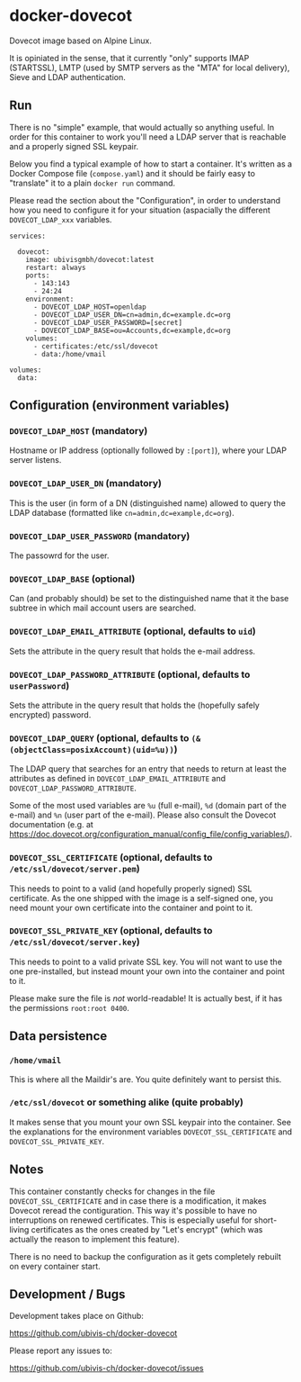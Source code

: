 docker-dovecot
===============

Dovecot image based on Alpine Linux.

It is opiniated in the sense, that it currently "only" supports IMAP (STARTSSL), LMTP (used by SMTP servers as the "MTA"
for local delivery), Sieve and LDAP authentication.

Run
---

There is no "simple" example, that would actually so anything useful. In order for this container to work you'll need
a LDAP server that is reachable and a properly signed SSL keypair.

Below you find a typical example of how to start a container. It's written as a Docker Compose file (`compose.yaml`) and 
it should be fairly easy to "translate" it to a plain `docker run` command.

Please read the section about the "Configuration", in order to understand how you need to configure it for your 
situation (aspacially the different `DOVECOT_LDAP_xxx` variables.

```
services:

  dovecot:
    image: ubivisgmbh/dovecot:latest
    restart: always
    ports:
      - 143:143
      - 24:24
    environment:
      - DOVECOT_LDAP_HOST=openldap
      - DOVECOT_LDAP_USER_DN=cn=admin,dc=example.dc=org
      - DOVECOT_LDAP_USER_PASSWORD=[secret]
      - DOVECOT_LDAP_BASE=ou=Accounts,dc=example,dc=org
    volumes:
      - certificates:/etc/ssl/dovecot
      - data:/home/vmail

volumes:
  data:
```

Configuration (environment variables)
-------------------------------------

### `DOVECOT_LDAP_HOST` (mandatory)

Hostname or IP address (optionally followed by `:[port]`), where your LDAP server listens.

### `DOVECOT_LDAP_USER_DN` (mandatory)

This is the user (in form of a DN (distinguished name) allowed to query the LDAP database (formatted like 
`cn=admin,dc=example,dc=org`).

### `DOVECOT_LDAP_USER_PASSWORD` (mandatory)

The passowrd for the user.

### `DOVECOT_LDAP_BASE` (optional)

Can (and probably should) be set to the distinguished name that it the base subtree in which mail account users are
searched.

### `DOVECOT_LDAP_EMAIL_ATTRIBUTE` (optional, defaults to `uid`)

Sets the attribute in the query result that holds the e-mail address.

### `DOVECOT_LDAP_PASSWORD_ATTRIBUTE` (optional, defaults to `userPassword`)

Sets the attribute in the query result that holds the (hopefully safely encrypted) password.

### `DOVECOT_LDAP_QUERY` (optional, defaults to `(&(objectClass=posixAccount)(uid=%u))`)

The LDAP query that searches for an entry that needs to return at least the attributes as defined in 
`DOVECOT_LDAP_EMAIL_ATTRIBUTE` and `DOVECOT_LDAP_PASSWORD_ATTRIBUTE`. 

Some of the most used variables are `%u` (full e-mail), `%d` (domain part of the e-mail) and `%n` (user part of the 
e-mail). Please also consult the Dovecot documentation (e.g. at 
https://doc.dovecot.org/configuration_manual/config_file/config_variables/).

### `DOVECOT_SSL_CERTIFICATE` (optional, defaults to `/etc/ssl/dovecot/server.pem`)

This needs to point to a valid (and hopefully properly signed) SSL certificate. As the one shipped with the image is a
self-signed one, you need mount your own certificate into the container and point to it.

### `DOVECOT_SSL_PRIVATE_KEY` (optional, defaults to `/etc/ssl/dovecot/server.key`)

This needs to point to a valid private SSL key. You will not want to use the one pre-installed, but instead mount your 
own into the container and point to it.

Please make sure the file is *not* world-readable! It is actually best, if it has the permissions `root:root 0400`.

Data persistence
----------------

### `/home/vmail`

This is where all the Maildir's are. You quite definitely want to persist this.

### `/etc/ssl/dovecot` or something alike (quite probably)

It makes sense that you mount your own SSL keypair into the container. See the explanations for the environment 
variables `DOVECOT_SSL_CERTIFICATE` and `DOVECOT_SSL_PRIVATE_KEY`.

Notes
-----

This container constantly checks for changes in the file `DOVECOT_SSL_CERTIFICATE` and in case there is a modification,
it makes Dovecot reread the contiguration. This way it's possible to have no interruptions on renewed certificates. This
is especially useful for short-living certificates as the ones created by "Let's encrypt" (which was actually the reason
to implement this feature).

There is no need to backup the configuration as it gets completely rebuilt on every container start.

Development / Bugs
------------------

Development takes place on Github:

https://github.com/ubivis-ch/docker-dovecot

Please report any issues to:

https://github.com/ubivis-ch/docker-dovecot/issues

